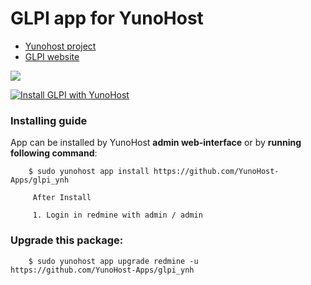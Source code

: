 # GLPI app for YunoHost

- [Yunohost project](https://yunohost.org)
- [GLPI website](https://glpi-project.org/)

![](https://glpi-project.org/wp-content/uploads/2017/03/logo-glpi-bleu-1.png)


[![Install GLPI with YunoHost](https://install-app.yunohost.org/install-with-yunohost.png)](https://install-app.yunohost.org/?app=glpi)

### Installing guide

 App can be installed by YunoHost **admin web-interface** or by **running following command**:

        $ sudo yunohost app install https://github.com/YunoHost-Apps/glpi_ynh
         
         After Install
         
         1. Login in redmine with admin / admin

 
### Upgrade this package:

        $ sudo yunohost app upgrade redmine -u https://github.com/YunoHost-Apps/glpi_ynh
